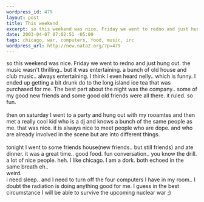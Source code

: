 ```yaml
--- 
wordpress_id: 479
layout: post
title: This weekend
excerpt: so this weekend was nice. Friday we went to redno and just hung out. the music wasn't thrilling.. but it was entertaining. a bunch of old house and club music.. always entertaining. I think I even heard nelly.. which is funny. I ended up getting a bit drunk do to the long island ice tea that was purchased for me. The best part about the night was the company.. some of my good new friends and som...
date: 2003-04-07 07:02:51 -05:00
tags: chicago, war, computers, food, music, irc
wordpress_url: http://new.nata2.org/?p=479
---
```

so this weekend was nice. Friday we went to redno and just hung out. the music wasn't thrilling.. but it was entertaining. a bunch of old house and club music.. always entertaining. I think I even heard nelly.. which is funny. I ended up getting a bit drunk do to the long island ice tea that was purchased for me. The best part about the night was the company.. some of my good new friends and some good old friends were all there. it ruled. so fun. <br/><br/>then on saturday I went to a party and hung out with my rooamtes and then met a really cool kid who is a dj and knows a bunch of the same people as me. that was nice. it is always nice to meet people who are dope. and who are already involved in the scene but are into different things. <br/><br/>tonight I went to some friends house(new friends.. but still friends) and ate dinner. it was a great time.. good food. fun conversation.. you know the drill. a lot of nice people. heh. I like chicago. I am a dork. both echoed in the same breath eh.. <br/>
weird.<br/>
i need sleep.. and I need to turn off the four computers I have in my room..  I doubt the radiation is doing anything good for me. I guess in the best circumstance I will be able to survive the upcoming nuclear war ;) 
